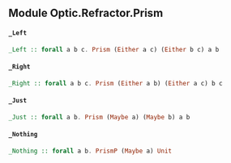 ## Module Optic.Refractor.Prism

#### `_Left`

``` purescript
_Left :: forall a b c. Prism (Either a c) (Either b c) a b
```

#### `_Right`

``` purescript
_Right :: forall a b c. Prism (Either a b) (Either a c) b c
```

#### `_Just`

``` purescript
_Just :: forall a b. Prism (Maybe a) (Maybe b) a b
```

#### `_Nothing`

``` purescript
_Nothing :: forall a b. PrismP (Maybe a) Unit
```


